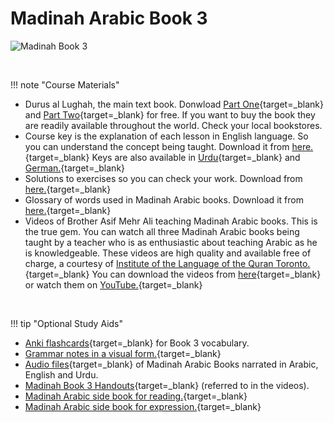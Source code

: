 # Madinah Arabic Book 3

![Madinah Book 3](/img/madinah-bk-3.png)

<br>

!!! note "Course Materials"

- Durus al Lughah, the main text book. Donwload [Part One](https://ia803005.us.archive.org/24/items/book3a/Book3A.pdf){target=\_blank} and [Part Two](https://ia801008.us.archive.org/0/items/book3b_201909/Book3B.pdf){target=\_blank} for free. If you want to buy the book they are readily available throughout the world. Check your local bookstores.
- Course key is the explanation of each lesson in English language. So you can understand the concept being taught. Download it from [here.](http://www.archive.org/download/ArabicLanguageCourseBooks/Madina_Book3_English_Key.pdf){target=\_blank} Keys are also available in [Urdu](http://www.archive.org/download/ArabicLanguageCourseBooks/Madina_Book3_Urdu_Key.pdf){target=\_blank} and [German.](http://archive.org/download/ArabicLanguageCourseBooks/Madina_Book3_German_Key.pdf){target=\_blank}
- Solutions to exercises so you can check your work. Download from [here.](http://www.archive.org/download/ArabicLanguageCourseBooks/Madina_Book3_Solutions.pdf){target=\_blank}
- Glossary of words used in Madinah Arabic books. Download it from [here.](http://www.archive.org/download/ArabicLanguageCourseBooks/Madina_Books_Glossary.pdf){target=\_blank}
- Videos of Brother Asif Mehr Ali teaching Madinah Arabic books. This is the true gem. You can watch all three Madinah Arabic books being taught by a teacher who is as enthusiastic about teaching Arabic as he is knowledgeable. These videos are high quality and available free of charge, a courtesy of [Institute of the Language of the Quran Toronto.](http://www.lqtoronto.com/){target=\_blank} You can download the videos from [here](http://www.lqtoronto.com/videodl.html){target=\_blank} or watch them on [YouTube.](https://www.youtube.com/playlist?list=PLLR4KhKkm2c_gsI4IXOQwQXXmw8tp2GKQ){target=\_blank}

<br>

!!! tip "Optional Study Aids"

- [Anki flashcards](https://ankiweb.net/shared/info/1941424101){target=\_blank} for Book 3 vocabulary.
- [Grammar notes in a visual form.](https://dn790004.ca.archive.org/0/items/LQMMadinahBookNotes/LQM_Quranic_Arabic_Notes_Level3_v10.pdf){target=\_blank}
- [Audio files](http://www.lqtoronto.com/audio.html){target=\_blank} of Madinah Arabic Books narrated in Arabic, English and Urdu.
- [Madinah Book 3 Handouts](http://www.archive.org/download/MadinaBooksHandouts/Book2and3.pdf){target=\_blank} (referred to in the videos).
- [Madinah Arabic side book for reading.](http://www.archive.org/download/MadinaArabicCourseNotes-Book3/Madina_side_book_reading_level_1.pdf){target=\_blank}
- [Madinah Arabic side book for expression.](http://www.archive.org/download/MadinaArabicCourseNotes-Book3/Madina_side_book_expression_level_2.pdf){target=\_blank}

<br>
